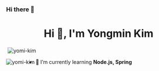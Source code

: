 ### Hi there 👋

<h1 align="center">Hi 👋, I'm Yongmin Kim</h1>

<p>&nbsp;<img align="center" src="https://github-readme-stats.vercel.app/api?username=yomi-kim&show_icons=true&locale=en" alt="yomi-kim" /></p>

<p><img align="left" src="https://github-readme-stats.vercel.app/api/top-langs?username=yomi-kim&show_icons=true&locale=en&layout=compact" alt="yomi-kim" /></p>

- 🌱 I’m currently learning **Node.js, Spring**


<p align="left">
</p>




